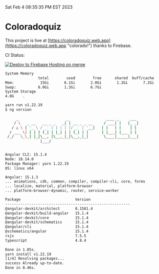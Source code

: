 Sat Feb  4 08:35:35 PM EST 2023

# Coloradoquiz


This project is live at [https://coloradoquiz.web.app](https://coloradoquiz.web.app "colorado!") thanks to Firebase.

CI Status: 

[![Deploy to Firebase Hosting on merge](https://github.com/teamkushal/coloradoquiz/actions/workflows/firebase-hosting-merge.yml/badge.svg)](https://github.com/teamkushal/coloradoquiz/actions/workflows/firebase-hosting-merge.yml)

```bash
System Memory
               total        used        free      shared  buff/cache   available
Mem:            15Gi       6.1Gi       2.0Gi       1.2Gi       7.2Gi       7.6Gi
Swap:          8.0Gi       1.3Gi       6.7Gi
System Storage
4.0G	.
```
```bash
yarn run v1.22.19
$ ng version

     _                      _                 ____ _     ___
    / \   _ __   __ _ _   _| | __ _ _ __     / ___| |   |_ _|
   / △ \ | '_ \ / _` | | | | |/ _` | '__|   | |   | |    | |
  / ___ \| | | | (_| | |_| | | (_| | |      | |___| |___ | |
 /_/   \_\_| |_|\__, |\__,_|_|\__,_|_|       \____|_____|___|
                |___/
    

Angular CLI: 15.1.4
Node: 18.14.0
Package Manager: yarn 1.22.19
OS: linux x64

Angular: 15.1.3
... animations, cdk, common, compiler, compiler-cli, core, forms
... localize, material, platform-browser
... platform-browser-dynamic, router, service-worker

Package                         Version
---------------------------------------------------------
@angular-devkit/architect       0.1501.4
@angular-devkit/build-angular   15.1.4
@angular-devkit/core            15.1.4
@angular-devkit/schematics      15.1.4
@angular/cli                    15.1.4
@schematics/angular             15.1.4
rxjs                            7.5.5
typescript                      4.8.4
    
Done in 1.05s.
yarn install v1.22.19
[1/4] Resolving packages...
success Already up-to-date.
Done in 0.46s.
```
